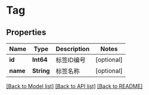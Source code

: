 # Tag

## Properties
Name | Type | Description | Notes
------------ | ------------- | ------------- | -------------
**id** | **Int64** | 标签ID编号 | [optional] 
**name** | **String** | 标签名称 | [optional] 

[[Back to Model list]](../README.md#documentation-for-models) [[Back to API list]](../README.md#documentation-for-api-endpoints) [[Back to README]](../README.md)


